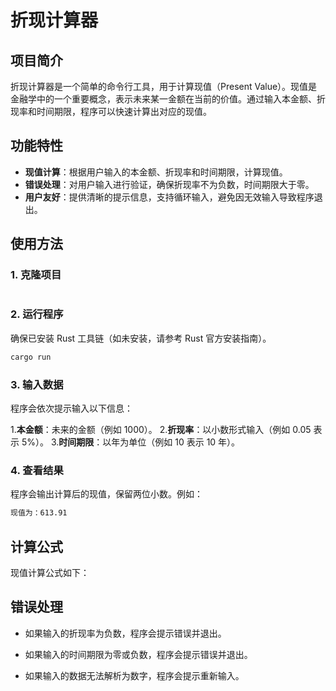 # 折现计算器

## 项目简介

折现计算器是一个简单的命令行工具，用于计算现值（Present Value）。现值是金融学中的一个重要概念，表示未来某一金额在当前的价值。通过输入本金额、折现率和时间期限，程序可以快速计算出对应的现值。

## 功能特性

- **现值计算**：根据用户输入的本金额、折现率和时间期限，计算现值。
- **错误处理**：对用户输入进行验证，确保折现率不为负数，时间期限大于零。
- **用户友好**：提供清晰的提示信息，支持循环输入，避免因无效输入导致程序退出。

## 使用方法

### 1. 克隆项目

```bash
```

### 2. 运行程序

确保已安装 Rust 工具链（如未安装，请参考 Rust 官方安装指南）。
```bash
cargo run
```

### 3. 输入数据

程序会依次提示输入以下信息：

1.**本金额**：未来的金额（例如 1000）。
2.**折现率**：以小数形式输入（例如 0.05 表示 5%）。
3.**时间期限**：以年为单位（例如 10 表示 10 年）。

### 4. 查看结果

程序会输出计算后的现值，保留两位小数。例如：

```bash
现值为：613.91
```

## 计算公式

现值计算公式如下：

## 错误处理

- 如果输入的折现率为负数，程序会提示错误并退出。

- 如果输入的时间期限为零或负数，程序会提示错误并退出。

- 如果输入的数据无法解析为数字，程序会提示重新输入。

